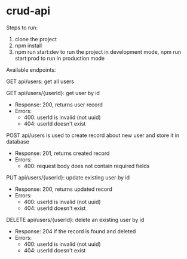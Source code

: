 # crud-api

Steps to run:

1. clone the project
2. npm install  
3. npm run start:dev to run the project in development mode, npm run start:prod to run in production mode  

Available endpoints:  

GET api/users: get all users  

GET api/users/{userId}: get user by id  
- Response: 200, returns user record  
- Errors:  
  * 400: userId is invalid (not uuid)
  * 404: userId doesn't exist

POST api/users is used to create record about new user and store it in database
- Response: 201, returns created record
- Errors:
  * 400: request body does not contain required fields

PUT api/users/{userId}: update existing user by id
- Response: 200, returns updated record
- Errors:
  * 400: userId is invalid (not uuid)
  * 404: userId doesn't exist

DELETE api/users/{userId}: delete an existing user by id
- Response: 204 if the record is found and deleted
- Errors:
  * 400: userId is invalid (not uuid)
  * 404: userId doesn't exist